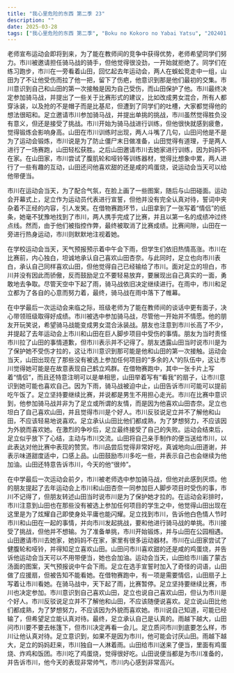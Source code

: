 ```yaml
---
title: "我心里危险的东西 第二季 23"
description: ""
date: 2025-03-28
tags: ["我心里危险的东西 第二季", "Boku no Kokoro no Yabai Yatsu", "202401"]
---
```


老师宣布运动会即将到来，为了能在教师间的竞争中获得优势，老师希望同学们努力。市川被邀请担任骑马战的骑手，但他觉得很没劲，一开始就拒绝了。同学们在练习跑步，市川在一旁看着山田，回忆起去年运动会，两人在蜈蚣竞走中一组，山田为了不让他受伤而拉了他一把，留下了伤疤，他意识到那是他们最初的交集。市川意识到自己和山田的第一次接触是因为自己受伤，而山田保护了他。市川最终决定参加骑马战，并提出了一些关于比赛形式的建议，比如改成男女混合，所有人都穿泳装，以及抢的不是帽子而是比基尼，但遭到了同学们的吐槽，大家都觉得他的想法很昭和。足立邀请市川参加骑马战，并提出单挑的挑战，市川虽然觉得胜负没有意义，但还是接受了挑战。市川开始为骑马战进行训练，但他很快就感到疲惫，觉得锻炼会影响身高。山田在市川训练时出现，两人斗嘴了几句，山田问他是不是为了运动会锻炼，市川说是为了防止僵尸末日做准备，山田觉得有道理，于是两人进行了一场赛跑，山田轻松获胜。之后山田邀请市川去她家进行训练，因为妈妈不在家。在山田家，市川尝试了腹肌轮和哑铃等训练器材，觉得比想象中累，两人进行了一些有趣的互动，山田还问他喜欢甜的还是咸的鸡蛋烧，说运动会当天可以给他带便当。

市川在运动会当天，为了配合气氛，在脸上画了一些图案，随后与山田碰面。运动会开幕式上，足立作为运动员代表进行宣誓，但他并没有完全认真对待，誓词中夹杂着不正经的内容，引人发笑。在借物赛跑环节，山田拿到了一张写着“情侣”的纸条，她毫不犹豫地找到了市川，两人携手完成了比赛，并且以第一名的成绩冲过终点线。然而，由于他们被指控作弊，最终被取消了比赛成绩。比赛间隙，山田在一旁进行热身运动，市川则默默地注视着她。

在学校运动会当天，天气预报预示着中午会下雨，但学生们依旧热情高涨。市川在比赛前，内心独白，坦诚地承认自己喜欢山田杏奈。与此同时，足立也向市川表白，承认自己同样喜欢山田，但他觉得自己已经输给了市川。面对足立的坦白，市川并没有因此而骄傲，反而鼓励足立不要轻易放弃，要展现出自己真实的一面，勇敢地去争取。尽管天空中下起了雨，骑马战依旧决定继续进行。在雨中，市川和足立都为了各自的心意而努力着，最终，骑马战在雨中落下了帷幕。

在中学最后一次运动会来临之际，班级老师为了能在教师间的谈话中更有面子，决心带领班级取得好成绩。市川被选中参加骑马战，尽管他一开始并不情愿。他的朋友开玩笑说，希望骑马战能变成男女混合泳装战。朋友也注意到市川长高了不少，并提起了去年运动会上市川和山田在巨人脚步项目中受伤的事情。朋友为当时责怪市川拉了山田的事情道歉，但市川表示并不记得了。朋友透露山田当时说市川是为了保护她不受伤才拉的，这让市川意识到那可能是他和山田的第一次接触。运动会当天，山田出现在了那些没有被选上参加任何项目的“多余的人”的队伍中，这让市川觉得她可能是在故意表现自己鹤立鸡群。在借物赛跑中，其中一张卡片上写着“情侣”，而且还特意注明可以是单相思，山田举着写有“看我”的扇子，让市川意识到她可能也喜欢自己。因为下雨，骑马战被迫中止，山田告诉市川可能可以提前吃午饭了。足立坚持要继续比赛，并说都是男生不用担心走光。市川在比赛中意识到，他参加骑马战并非为了足立或所谓的友情，而是因为他喜欢山田杏奈。足立也坦白了自己喜欢山田，并且觉得市川是个好人。市川反驳说足立并不了解他和山田，不应该轻易地说喜欢。足立承认山田比他们都成熟，为了梦想努力，不应该因为外貌而喜欢她。在激烈的争吵后，足立最终接受了自己的失败。运动会结束后，足立似乎放下了心结，主动与市川交流。山田将自己亲手制作的便当送给市川，以此表达对他比赛中表现的赞赏。市川品尝后觉得非常好吃，真诚地向山田道谢，并表示味道甜度适中，口感上品。山田鼓励市川多吃一些，并表示自己也会继续为他加油。山田还特意告诉市川，今天的他“很帅”。

在中学最后一次运动会前夕，市川被老师选中参加骑马战，但他对此感到厌烦。他的朋友提起了去年运动会上市川和山田杏奈一同参加巨人脚步项目时受伤的事，市川不记得了，但朋友转述山田当时说市川是为了保护她才拉的。在运动会彩排时，市川注意到山田也在那些没有被选上参加任何项目的学生之中，他觉得山田出现在这里是为了炫耀自己即使身处平庸也能闪耀。足立找到市川，告诉他白色情人节时市川和山田在一起的事情，并向市川发起挑战，要和他进行骑马战的单挑。市川接受了挑战，但他并不想输。为了准备单挑，市川开始锻炼，并与山田在公园相遇。山田邀请市川去她家，她妈妈不在家，家里有很多运动器材。市川在山田家尝试了健腹轮和哑铃，并得知足立喜欢山田。山田问市川喜欢甜的还是咸的鸡蛋烧，并告诉他运动会当天可以不用带便当，她也会加油。运动会当天，山田给市川画了蒙古汤面的图案，天气预报说中午会下雨。足立在选手宣誓时加入了奇怪的词语，山田做了应援扇，但被告知不能看她。在借物赛跑中，有一项是需要情侣，山田扇子上写着让市川看她。在骑马战中，天下起了雨，比赛暂停。足立坚持要继续比赛，市川也决定参加。市川意识到自己喜欢山田，足立也说自己喜欢山田，但认为市川是个好人。市川反驳说足立并不了解他和山田，不应该随便说喜欢。足立说山田比他们都成熟，为了梦想努力，不应该因为外貌而喜欢她。市川说自己知道，可能已经输了，但希望足立能认真对待。最终，足立承认自己是认真的。雨越下越大，山田问市川要不要去帐篷下，但市川决定再看一会儿。足立质问市川到底要怎么样，市川让他认真对待。足立意识到，如果不是因为市川，他可能会讨厌山田。雨越下越大，足立的妈妈赶来，市川独自一人淋着雨。山田给市川送来了便当，里面有鸡蛋烧、炸鸡和饭团。市川吃了鸡蛋烧，觉得很好吃。山田说便当都是为市川准备的，并告诉市川，他今天的表现非常帅气，市川内心感到非常高兴。